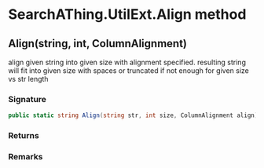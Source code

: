 # SearchAThing.UtilExt.Align method
## Align(string, int, ColumnAlignment)
align given string into given size with alignment specified.
            resulting string will fit into given size with spaces or truncated if not enough for given size vs str length

### Signature
```csharp
public static string Align(string str, int size, ColumnAlignment align)
```
### Returns

### Remarks

